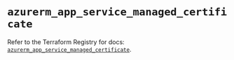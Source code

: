 # `azurerm_app_service_managed_certificate`

Refer to the Terraform Registry for docs: [`azurerm_app_service_managed_certificate`](https://registry.terraform.io/providers/hashicorp/azurerm/4.36.0/docs/resources/app_service_managed_certificate).
